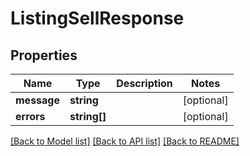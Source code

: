 # ListingSellResponse

## Properties
Name | Type | Description | Notes
------------ | ------------- | ------------- | -------------
**message** | **string** |  | [optional] 
**errors** | **string[]** |  | [optional] 

[[Back to Model list]](../README.md#documentation-for-models) [[Back to API list]](../README.md#documentation-for-api-endpoints) [[Back to README]](../README.md)


